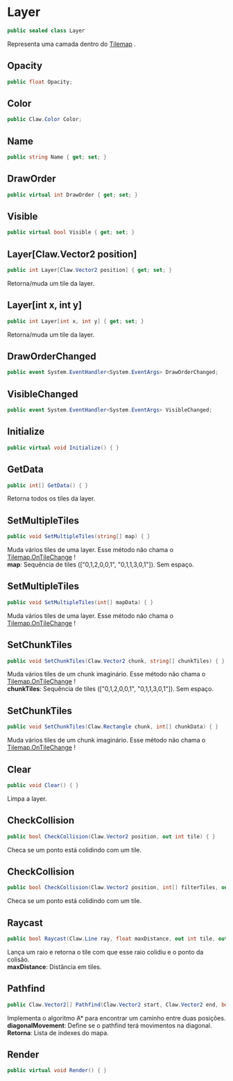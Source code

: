 # Layer
```csharp
public sealed class Layer
```
Representa uma camada dentro do [Tilemap](/API/Claw/Tilemap.md#Tilemap) .<br />
## Opacity
```csharp
public float Opacity;
```
## Color
```csharp
public Claw.Color Color;
```
## Name
```csharp
public string Name { get; set; } 
```
## DrawOrder
```csharp
public virtual int DrawOrder { get; set; } 
```
## Visible
```csharp
public virtual bool Visible { get; set; } 
```
## Layer[Claw.Vector2 position]
```csharp
public int Layer[Claw.Vector2 position] { get; set; } 
```
Retorna/muda um tile da layer.<br />
## Layer[int x, int y]
```csharp
public int Layer[int x, int y] { get; set; } 
```
Retorna/muda um tile da layer.<br />
## DrawOrderChanged
```csharp
public event System.EventHandler<System.EventArgs> DrawOrderChanged;
```
## VisibleChanged
```csharp
public event System.EventHandler<System.EventArgs> VisibleChanged;
```
## Initialize
```csharp
public virtual void Initialize() { }
```
## GetData
```csharp
public int[] GetData() { }
```
Retorna todos os tiles da layer.<br />
## SetMultipleTiles
```csharp
public void SetMultipleTiles(string[] map) { }
```
Muda vários tiles de uma layer. Esse método não chama o [Tilemap.OnTileChange](/API/Claw/Tilemap.md#OnTileChange) !<br />
**map**: Sequência de tiles (["0,1,2,0,0,1", "0,1,1,3,0,1"]). Sem espaço.<br />
## SetMultipleTiles
```csharp
public void SetMultipleTiles(int[] mapData) { }
```
Muda vários tiles de uma layer. Esse método não chama o [Tilemap.OnTileChange](/API/Claw/Tilemap.md#OnTileChange) !<br />
## SetChunkTiles
```csharp
public void SetChunkTiles(Claw.Vector2 chunk, string[] chunkTiles) { }
```
Muda vários tiles de um chunk imaginário. Esse método não chama o [Tilemap.OnTileChange](/API/Claw/Tilemap.md#OnTileChange) !<br />
**chunkTiles**: Sequência de tiles (["0,1,2,0,0,1", "0,1,1,3,0,1"]). Sem espaço.<br />
## SetChunkTiles
```csharp
public void SetChunkTiles(Claw.Rectangle chunk, int[] chunkData) { }
```
Muda vários tiles de um chunk imaginário. Esse método não chama o [Tilemap.OnTileChange](/API/Claw/Tilemap.md#OnTileChange) !<br />
## Clear
```csharp
public void Clear() { }
```
Limpa a layer.<br />
## CheckCollision
```csharp
public bool CheckCollision(Claw.Vector2 position, out int tile) { }
```
Checa se um ponto está colidindo com um tile.<br />
## CheckCollision
```csharp
public bool CheckCollision(Claw.Vector2 position, int[] filterTiles, out int tile) { }
```
Checa se um ponto está colidindo com um tile.<br />
## Raycast
```csharp
public bool Raycast(Claw.Line ray, float maxDistance, out int tile, out Claw.Vector2? hitPoint, out Claw.Vector2 tileIndex) { }
```
Lança um raio e retorna o tile com que esse raio colidiu e o ponto da colisão.<br />
**maxDistance**: Distância em tiles.<br />
## Pathfind
```csharp
public Claw.Vector2[] Pathfind(Claw.Vector2 start, Claw.Vector2 end, bool diagonalMovement) { }
```
Implementa o algoritmo A* para encontrar um caminho entre duas posições.<br />
**diagonalMovement**: Define se o pathfind terá movimentos na diagonal.<br />
**Retorna**: Lista de indexes do mapa.<br />
## Render
```csharp
public virtual void Render() { }
```
